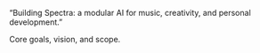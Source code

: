 “Building Spectra: a modular AI for music, creativity, and personal development.”

Core goals, vision, and scope.
